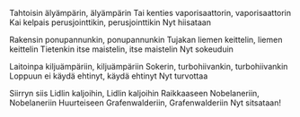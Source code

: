 Tahtoisin älyämpärin, älyämpärin
Tai kenties vaporisaattorin, vaporisaattorin
Kai kelpais perusjointtikin, perusjointtikin
Nyt hiisataan

Rakensin ponupannunkin, ponupannunkin
Tujakan liemen keittelin, liemen keittelin
Tietenkin itse maistelin, itse maistelin
Nyt sokeuduin

Laitoinpa kiljuämpäriin, kiljuämpäriin
Sokerin, turbohiivankin, turbohiivankin
Loppuun ei käydä ehtinyt, käydä ehtinyt
Nyt turvottaa

Siirryn siis Lidlin kaljoihin, Lidlin kaljoihin
Raikkaaseen Nobelaneriin, Nobelaneriin
Huurteiseen Grafenwalderiin, Grafenwalderiin
Nyt sitsataan!
